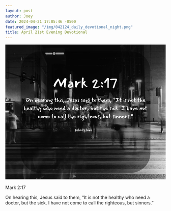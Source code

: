 ```yaml
---
layout: post
author: Joey
date: 2024-04-21 17:05:46 -0500
featured_image: "/img/042124_daily_devotional_night.png"
title: April 21st Evening Devotional
---
```


[![April 21th 2024 - Evening Devotional](/img/042124_daily_devotional_night.png)](/img/042124_daily_devotional_night.png)

Mark 2:17

On hearing this, Jesus said to them, “It is not the healthy who need a doctor, but the sick. I have not come to call the righteous, but sinners.”